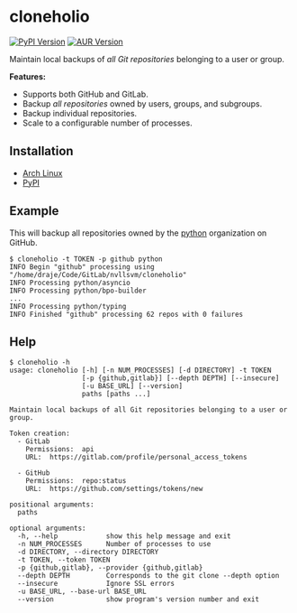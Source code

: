 # cloneholio

[![PyPI Version](https://img.shields.io/pypi/v/cloneholio.svg)](https://pypi.org/pypi/cloneholio) [![AUR Version](https://img.shields.io/aur/version/cloneholio.svg)](https://aur.archlinux.org/packages/cloneholio)

Maintain local backups of *all Git repositories* belonging to a user or group.

**Features:**

- Supports both GitHub and GitLab.
- Backup *all repositories* owned by users, groups, and subgroups.
- Backup individual repositories.
- Scale to a configurable number of processes.

## Installation

* [Arch Linux](https://aur.archlinux.org/packages/cloneholio/)
* [PyPI](https://pypi.org/pypi/cloneholio)

## Example

This will backup all repositories owned by the [python](https://github.com/python) organization on GitHub.

```
$ cloneholio -t TOKEN -p github python
INFO Begin "github" processing using "/home/draje/Code/GitLab/nvllsvm/cloneholio"
INFO Processing python/asyncio
INFO Processing python/bpo-builder
...
INFO Processing python/typing
INFO Finished "github" processing 62 repos with 0 failures
```

## Help

```
$ cloneholio -h
usage: cloneholio [-h] [-n NUM_PROCESSES] [-d DIRECTORY] -t TOKEN
                  [-p {github,gitlab}] [--depth DEPTH] [--insecure]
                  [-u BASE_URL] [--version]
                  paths [paths ...]

Maintain local backups of all Git repositories belonging to a user or group.

Token creation:
  - GitLab
    Permissions:  api
    URL:  https://gitlab.com/profile/personal_access_tokens

  - GitHub
    Permissions:  repo:status
    URL:  https://github.com/settings/tokens/new

positional arguments:
  paths

optional arguments:
  -h, --help            show this help message and exit
  -n NUM_PROCESSES      Number of processes to use
  -d DIRECTORY, --directory DIRECTORY
  -t TOKEN, --token TOKEN
  -p {github,gitlab}, --provider {github,gitlab}
  --depth DEPTH         Corresponds to the git clone --depth option
  --insecure            Ignore SSL errors
  -u BASE_URL, --base-url BASE_URL
  --version             show program's version number and exit
```